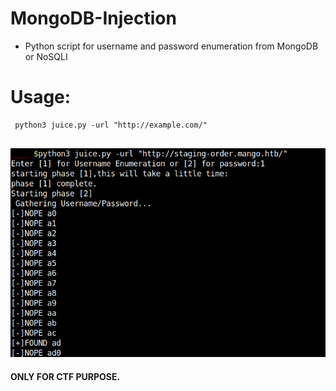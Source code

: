 # MongoDB-Injection
* Python script for username and password enumeration from MongoDB or NoSQLI

# Usage:
```
 python3 juice.py -url "http://example.com/"
 
 ```
  ![](screenshots/script.png)

#### ONLY FOR CTF PURPOSE.

